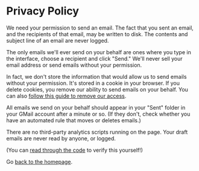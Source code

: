 <link href="https://kevinburke.bitbucket.io/markdowncss/markdown.css" rel="stylesheet"></link>

# Privacy Policy

We need your permission to send an email. The fact that you sent an email, and
the recipients of that email, may be written to disk. The contents and subject
line of an email are never logged.

The only emails we'll ever send on your behalf are ones where you type in the
interface, choose a recipient and click "Send." We'll never sell your email
address or send emails without your permission.

In fact, we don't store the information that would allow us to send emails
without your permission. It's stored in a cookie in your browser. If you delete
cookies, you remove our ability to send emails on your behalf. You can also
[follow this guide to remove our access][remove-access].

All emails we send on your behalf should appear in your "Sent" folder in your
GMail account after a minute or so. (If they don't, check whether you have an
automated rule that moves or deletes emails.)

There are no third-party analytics scripts running on the page. Your draft
emails are never read by anyone, or logged.

(You can [read through the code][code] to verify this yourself!)

Go [back to the homepage](/).

[remove-access]: https://webapps.stackexchange.com/questions/30841/how-do-i-remove-permission-from-an-app-that-i-gave-google-oauth-access-to
[code]: https://github.com/kevinburke/multi-emailer
